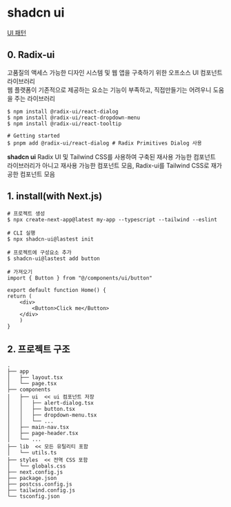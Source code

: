 # shadcn ui
[UI 패턴](https://www.w3.org/WAI/ARIA/apg/#aria_ex)

## 0. Radix-ui
고품질의 액세스 가능한 디자인 시스템 및 웹 앱을 구축하기 위한 오프소스 UI 컴포넌트 라이브러리  
웹 플랫폼이 기존적으로 제공하는 요소는 기능이 부족하고, 직접만들기는 어려우니 도움을 주는 라이브러리  

    $ npm install @radix-ui/react-dialog
    $ npm install @radix-ui/react-dropdown-menu
    $ npm install @radix-ui/react-tooltip

    # Getting started
    $ pnpm add @radix-ui/react-dialog # Radix Primitives Dialog 사용

**shadcn ui** 
Radix UI 및 Tailwind CSS를 사용하여 구축된 재사용 가능한 컴포넌트  
라이브러리가 아니고 재사용 가능한 컴포넌트 모음, Radix-ui를 Tailwind CSS로 재가공한 컴포넌트 모음

## 1. install(with Next.js)

    # 프로젝트 생성
    $ npx create-next-app@latest my-app --typescript --tailwind --eslint
    
    # CLI 실행 
    $ npx shadcn-ui@lastest init

    # 프로젝트에 구성요소 추가
    $ shadcn-ui@lastest add button  

    # 가져오기
    import { Button } from "@/components/ui/button"

    export default function Home() {
    return (
        <div>
            <Button>Click me</Button>
        </div>
        )
    }

## 2. 프로젝트 구조
    
    .
    ├── app
    │   ├── layout.tsx
    │   └── page.tsx
    ├── components
    │   ├── ui  << ui 컴포넌트 저장
    │   │   ├── alert-dialog.tsx
    │   │   ├── button.tsx
    │   │   ├── dropdown-menu.tsx
    │   │   └── ...
    │   ├── main-nav.tsx
    │   ├── page-header.tsx
    │   └── ...
    ├── lib  << 모든 유틸리티 포함
    │   └── utils.ts
    ├── styles  << 전역 CSS 포함
    │   └── globals.css 
    ├── next.config.js
    ├── package.json
    ├── postcss.config.js
    ├── tailwind.config.js
    └── tsconfig.json